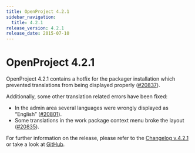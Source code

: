 ```yaml
---
title: OpenProject 4.2.1
sidebar_navigation:
  title: 4.2.1
release_version: 4.2.1
release_date: 2015-07-10
---
```


# OpenProject 4.2.1

OpenProject 4.2.1 contains a hotfix for the packager installation which
prevented translations from being displayed properly
([#20837](https://community.openproject.org/work_packages/20837)).

Additionally, some other translation related errors have been fixed:

  - In the admin area several languages were wrongly displayed as
    “English”
    ([#20801](https://community.openproject.org/work_packages/20801)).
  - Some translations in the work package context menu broke the layout
    ([#20835](https://community.openproject.org/work_packages/20835)).

For further information on the release, please refer to the
[Changelog v.4.2.1](https://community.openproject.org/versions/731)
or take a look at
[GitHub](https://github.com/opf/openproject/tree/v4.2.1).
